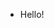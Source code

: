- Hello!


<!---
ROMINDAY/ROMINDAY is a ✨ special ✨ repository because its `README.md` (this file) appears on your GitHub profile.
You can click the Preview link to take a look at your changes.
--->

